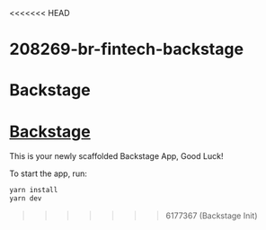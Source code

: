 <<<<<<< HEAD
# 208269-br-fintech-backstage
Backstage
=======
# [Backstage](https://backstage.io)

This is your newly scaffolded Backstage App, Good Luck!

To start the app, run:

```sh
yarn install
yarn dev
```
>>>>>>> 6177367 (Backstage Init)
